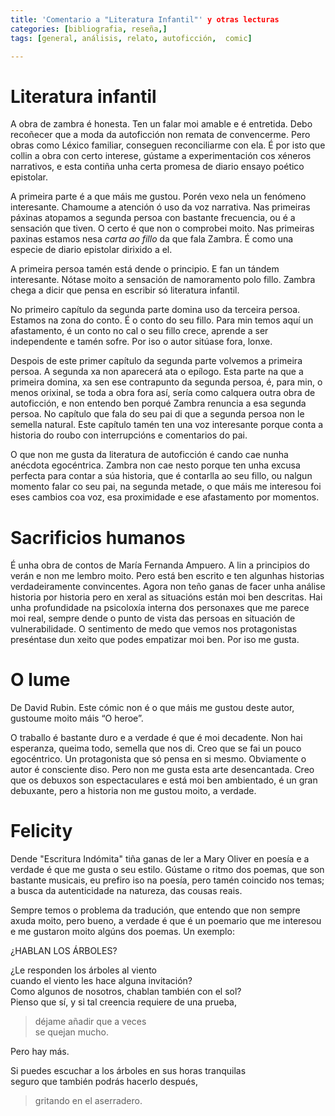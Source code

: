 ```yaml
---
title: 'Comentario a "Literatura Infantil"' y otras lecturas
categories: [bibliografia, reseña,] 
tags: [general, análisis, relato, autoficción,  comic]

---
```


# Literatura infantil

A obra de zambra é honesta. Ten un falar moi amable e é entretida. Debo recoñecer que a moda da autoficción non remata de convencerme.  Pero obras como Léxico familiar, conseguen reconciliarme con ela. É por isto que collin a obra con certo interese, gústame a experimentación cos xéneros narrativos, e esta contiña unha certa promesa de diario ensayo poético epistolar. 

A primeira parte é a que máis me gustou. Porén vexo nela un fenómeno interesante. Chamoume a atención ó uso da voz narrativa.  Nas primeiras páxinas atopamos a segunda persoa con bastante frecuencia, ou é a sensación que tiven. O certo é que non o comprobei moito. Nas primeiras paxinas estamos nesa *carta ao fillo* da que fala Zambra. É como una especie de diario epistolar dirixido a el. 

A primeira persoa tamén está dende o principio. E fan un tándem interesante. Nótase moito a sensación de namoramento polo fillo. Zambra chega a dicir que pensa en escribir só literatura infantil. 

No primeiro capítulo da segunda parte domina  uso da terceira persoa. Estamos na zona do conto. É o conto do seu fillo. Para min temos aquí un afastamento,  é un conto no cal o seu fillo crece,  aprende a ser independente e tamén sofre. Por iso o autor sitúase fora, lonxe.

Despois de este primer capítulo da segunda parte volvemos a primeira persoa. A segunda xa non aparecerá ata o epílogo. Esta parte na que a primeira domina, xa sen ese contrapunto da segunda persoa, é, para min, o menos orixinal, se toda a obra fora así, sería como calquera outra obra de autoficción,  e non entendo ben porqué Zambra renuncia a esa segunda persoa. No capítulo que fala do seu pai di que a segunda persoa non le semella natural. Este capítulo tamén ten una voz interesante porque conta a historia do roubo con interrupcións e comentarios do pai. 

O que non me gusta da literatura de autoficción é cando cae nunha anécdota egocéntrica. Zambra non cae nesto porque ten unha excusa perfecta para contar a súa historia, que é contarlla ao seu fillo, ou nalgun momento falar co seu pai, na segunda metade, o que máis me interesou foi eses cambios coa voz,  esa proximidade e ese afastamento por momentos. 

# Sacrificios humanos

É unha obra de contos de María Fernanda Ampuero. A lin a principios do verán e non me lembro moito. Pero está ben escrito e ten algunhas historias verdadeiramente convincentes. Agora non teño ganas de facer unha análise historia por historia pero en xeral as situacións están moi ben descritas. Hai unha profundidade na psicoloxía interna dos personaxes que me parece moi real, sempre dende o punto de vista das persoas en situación de vulnerabilidade. O sentimento de medo que vemos nos protagonistas preséntase dun xeito que podes empatizar moi ben. Por iso me gusta.

# O lume

De David Rubin. Este cómic non é o que máis me gustou deste autor, gustoume moito máis “O heroe”.

O traballo é bastante duro e a verdade é que é moi decadente. Non hai esperanza, queima todo, semella que nos di. Creo que se fai un pouco egocéntrico. Un protagonista que só pensa en si mesmo. Obviamente o autor é consciente diso. Pero non me gusta esta arte desencantada. Creo que os debuxos son espectaculares e está moi ben ambientado, é un gran debuxante, pero a historia non me gustou moito, a verdade.

# Felicity

Dende "Escritura Indómita" tiña ganas de ler a Mary Oliver en poesía e a verdade é que me gusta o seu estilo. Gústame o ritmo dos poemas, que son bastante musicais, eu prefiro iso na poesía, pero tamén coincido nos temas; a busca da autenticidade na natureza, das cousas reais. 

Sempre temos o problema da tradución, que entendo que non sempre axuda moito, pero bueno, a verdade é que é un poemario que me interesou e me gustaron moito algúns dos poemas. Un exemplo:

¿HABLAN LOS ÁRBOLES?

¿Le responden los árboles al viento  
cuando el viento les hace alguna invitación?  
Como algunos de nosotros, chablan también con el sol?  
Pienso que sí, y si tal creencia requiere de una prueba,  
> déjame añadir que a veces  
> se quejan mucho.

Pero hay más.

Si puedes escuchar a los árboles en sus horas tranquilas  
seguro que también podrás hacerlo después,   
> gritando en el aserradero.

